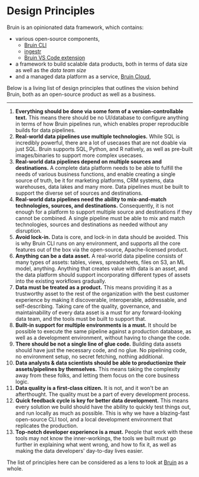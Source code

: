 # Design Principles

Bruin is an opinionated data framework, which contains:
- various open-source components,
  - [Bruin CLI](https://github.com/bruin-data/bruin)
  - [ingestr](https://github.com/bruin-data/ingestr)
  - [Bruin VS Code extension](https://github.com/bruin-data/bruin-vscode)
- a framework to build scalable data products, both in terms of data size as well as the _data team size_ 
- and a managed data platform as a service, [Bruin Cloud](https://getbruin.com),

Below is a living list of design principles that outlines the vision behind Bruin, both as an open-source product as well as a business.

---

1. **Everything should be done via some form of a version-controllable text.** This means there should be no UI/database to configure anything in terms of how Bruin pipelines run, which enables proper reproducible builds for data pipelines.
2. **Real-world data pipelines use multiple technologies.** While SQL is incredibly powerful, there are a lot of usecases that are not doable via just SQL. Bruin supports SQL, Python, and R natively, as well as pre-built images/binaries to support more complex usecases.
3. **Real-world data pipelines depend on multiple sources and destinations.** A complete data platform needs to be able to fulfill the needs of various business functions, and enable creating a single source of truth, be it for marketing platforms, CRM systems, data warehouses, data lakes and many more. Data pipelines must be built to support the diverse set of sources and destinations.
4. **Real-world data pipelines need the ability to mix-and-match technologies, sources, and destinations.** Consequently, it is not enough for a platform to support multiple source and destinations if they cannot be combined. A single pipeline must be able to mix and match technologies, sources and destinations as needed without any disruption.
5. **Avoid lock-in.** Data is core, and lock-in in data should be avoided. This is why Bruin CLI runs on any environment, and supports all the core features out of the box via the open-source, Apache-licensed product.
6. **Anything can be a data asset.** A real-world data pipeline consists of many types of assets: tables, views, spreadsheets, files on S3, an ML model, anything. Anything that creates value with data is an asset, and the data platform should support incorporating different types of assets into the existing workflows gradually.
7. **Data must be treated as a product.** This means providing it as a trustworthy asset to the rest of the organization with the best customer experience by making it discoverable, interoperable, addressable, and self-describing. Taking care of the quality, governance, and maintainability of every data asset is a must for any forward-looking data team, and the tools must be built to support that.
8. **Built-in support for multiple environments is a must.** It should be possible to execute the same pipeline against a production database, as well as a development environment, without having to change the code.
9. **There should be not a single line of glue code.** Building data assets should have just the necessary code, and no glue. No pipelining code, no environment setup, no secret fetching, nothing additional.
10. **Data analysts & data scientists should be able to productionize their assets/pipelines by themselves.** This means taking the complexity away from these folks, and letting them focus on the core business logic.
11. **Data quality is a first-class citizen.** It is not, and it won't be an afterthought. The quality must be a part of every development process.
12. **Quick feedback cycle is key for better data development.** This means every solution we build should have the ability to quickly test things out, and run locally as much as possible. This is why we have a blazing-fast open-source CLI tool, and a local development environment that replicates the production.
13. **Top-notch developer experience is a must.** People that work with these tools may not know the inner-workings, the tools we built must go further in explaining what went wrong, and how to fix it, as well as making the data developers' day-to-day lives easier.

The list of principles here can be considered as a lens to look at [Bruin](https://getbruin.com) as a whole.

